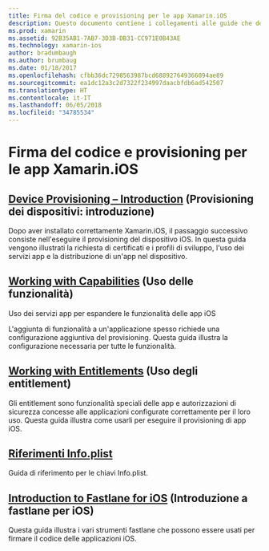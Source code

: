 ```yaml
---
title: Firma del codice e provisioning per le app Xamarin.iOS
description: Questo documento contiene i collegamenti alle guide che descrivono il provisioning di dispositivi, l'uso di funzionalità, l'uso di entitlement, il file Info.plist e fastlane.
ms.prod: xamarin
ms.assetid: 92B35AB1-7AB7-3D3B-DB31-CC971E0B43AE
ms.technology: xamarin-ios
author: bradumbaugh
ms.author: brumbaug
ms.date: 01/18/2017
ms.openlocfilehash: cfbb36dc7298563987bcd688927649366094ae89
ms.sourcegitcommit: ea1dc12a3c2d7322f234997daacbfdb6ad542507
ms.translationtype: HT
ms.contentlocale: it-IT
ms.lasthandoff: 06/05/2018
ms.locfileid: "34785534"
---
```

# <a name="code-signing-and-provisioning-for-xamarinios-apps"></a>Firma del codice e provisioning per le app Xamarin.iOS

## <a name="device-provisioning--introductioniosget-startedinstallationdevice-provisioningindexmd"></a>[Device Provisioning – Introduction](~/ios/get-started/installation/device-provisioning/index.md) (Provisioning dei dispositivi: introduzione)

Dopo aver installato correttamente Xamarin.iOS, il passaggio successivo consiste nell'eseguire il provisioning del dispositivo iOS. In questa guida vengono illustrati la richiesta di certificati e i profili di sviluppo, l'uso dei servizi app e la distribuzione di un'app nel dispositivo.

## <a name="working-with-capabilitiescapabilitiesindexmd"></a>[Working with Capabilities](capabilities/index.md) (Uso delle funzionalità)

Uso dei servizi app per espandere le funzionalità delle app iOS

L'aggiunta di funzionalità a un'applicazione spesso richiede una configurazione aggiuntiva del provisioning. Questa guida illustra la configurazione necessaria per tutte le funzionalità.

## <a name="working-with-entitlementsentitlementsmd"></a>[Working with Entitlements](entitlements.md) (Uso degli entitlement)

Gli entitlement sono funzionalità speciali delle app e autorizzazioni di sicurezza concesse alle applicazioni configurate correttamente per il loro uso. Questa guida illustra come usarli per eseguire il provisioning di app iOS.

## <a name="infoplist-referenceinfoplist-referencemd"></a>[Riferimenti Info.plist](infoplist-reference.md)

Guida di riferimento per le chiavi Info.plist.

## <a name="introduction-to-fastlane-for-iosiosdeploy-testprovisioningfastlaneindexmd"></a>[Introduction to Fastlane for iOS](~/ios/deploy-test/provisioning/fastlane/index.md) (Introduzione a fastlane per iOS)

Questa guida illustra i vari strumenti fastlane che possono essere usati per firmare il codice delle applicazioni iOS.

